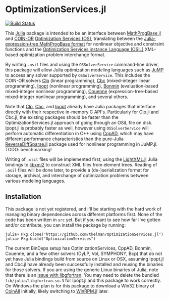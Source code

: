 # OptimizationServices.jl

[![Build Status](https://travis-ci.org/tkelman/OptimizationServices.jl.svg?branch=master)](https://travis-ci.org/tkelman/OptimizationServices.jl)

This [Julia](https://github.com/JuliaLang/julia) package is intended to be an
interface between [MathProgBase.jl](https://github.com/JuliaOpt/MathProgBase.jl)
and [COIN-OR](http://www.coin-or.org) [Optimization Services (OS)](https://projects.coin-or.org/OS),
translating between the [Julia-expression-tree MathProgBase format](http://mathprogbasejl.readthedocs.org/en/latest/nlp.html#obj_expr)
for nonlinear objective and constraint functions and the
[Optimization Services instance Language (OSiL)](http://www.coin-or.org/OS/OSiL.html)
XML-based optimization problem interchange format.

By writing ``.osil`` files and using the ``OSSolverService`` command-line
driver, this package will allow Julia optimization modeling languages such as
[JuMP](https://github.com/JuliaOpt/JuMP.jl) to access any solver supported by
``OSSolverService``. This includes the COIN-OR solvers [Clp](https://projects.coin-or.org/Clp)
(linear programming), [Cbc](https://projects.coin-or.org/Cbc) (mixed-integer
linear programming), [Ipopt](https://projects.coin-or.org/Ipopt) (nonlinear
programming), [Bonmin](https://projects.coin-or.org/Bonmin) (evaluation-based
mixed-integer nonlinear programming), [Couenne](https://projects.coin-or.org/Couenne)
(expression-tree-based mixed-integer nonlinear programming), and several others.

Note that [Clp](https://github.com/JuliaOpt/Clp.jl), [Cbc](https://github.com/JuliaOpt/Cbc.jl),
and [Ipopt](https://github.com/JuliaOpt/Ipopt.jl) already have Julia packages
that interface directly with their respective in-memory C API's. Particularly
for Clp.jl and Cbc.jl, the existing packages should be faster than the
OptimizationServices.jl approach of going through an OSiL file on disk.
Ipopt.jl is probably faster as well, however using ``OSSolverService`` will
perform automatic differentiation in C++ using [CppAD](https://projects.coin-or.org/CppAD),
which may have different performance characteristics than the pure-Julia
[ReverseDiffSparse.jl](https://github.com/mlubin/ReverseDiffSparse.jl) package
used for nonlinear programming in JuMP.jl. TODO: benchmarking!

Writing of ``.osil`` files will be implemented first, using the
[LightXML.jl](https://github.com/JuliaLang/LightXML.jl) Julia bindings to
[libxml2](http://xmlsoft.org) to construct XML files from element trees.
Reading of ``.osil`` files will be done later, to provide a (de-)serialization
format for storage, archival, and interchange of optimization problems between
various modeling languages.

## Installation

This package is not yet registered, and I'll be starting with the hard work
of managing binary dependencies across different platforms first. None of the
code has been written in `src` yet. But if you want to see how far I've gotten
and/or contribute, you can install the package by running:

    julia> Pkg.clone("https://github.com/tkelman/OptimizationServices.jl")
    julia> Pkg.build("OptimizationServices")

The current BinDeps setup has OptimizationServices, CppAD, Bonmin, Couenne,
and a few other solvers (DyLP, Vol, SYMPHONY, Bcp) that do not yet have Julia
bindings build from source on Linux or OSX, assuming Ipopt.jl and Cbc.jl have
already been successfully installed and reusing the binaries for those solvers.
If you are using the generic Linux binaries of Julia, note that there is an
[issue with libgfortran](https://github.com/JuliaLang/julia/pull/8442#issuecomment-69449027).
You may need to delete the bundled ``lib/julia/libgfortran.so.3`` for Ipopt.jl
and this package to work correctly. On Windows the plan is for this package to
download a Win32 binary of [CoinAll](https://projects.coin-or.org/CoinBinary)
initially, likely switching to [WinRPM.jl](https://github.com/JuliaLang/WinRPM.jl)
later.
